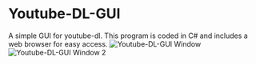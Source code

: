 # Youtube-DL-GUI
A simple GUI for youtube-dl. This program is coded in C# and includes a web browser for easy access.
![Youtube-DL-GUI Window](https://raw.githubusercontent.com/jacklsovakia/Youtube-DL-GUI/master/C%23YTDL.PNG)
![Youtube-DL-GUI Window 2](https://raw.githubusercontent.com/jacklsovakia/Youtube-DL-GUI/master/C%23YTDL2.PNG)